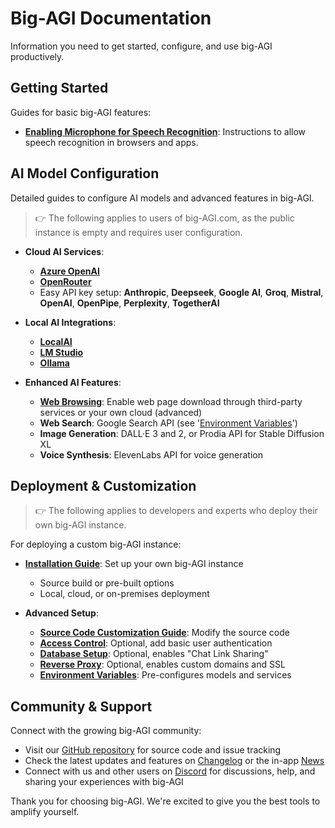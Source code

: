 # Big-AGI Documentation

Information you need to get started, configure, and use big-AGI productively.

## Getting Started

Guides for basic big-AGI features:

- **[Enabling Microphone for Speech Recognition](help-feature-microphone.md)**: Instructions to
  allow speech recognition in browsers and apps.

## AI Model Configuration

Detailed guides to configure AI models and advanced features in big-AGI.

> 👉 The following applies to users of big-AGI.com, as the public instance is empty and requires user configuration.

- **Cloud AI Services**:
  - **[Azure OpenAI](config-azure-openai.md)**
  - **[OpenRouter](config-openrouter.md)**
  - Easy API key setup: **Anthropic**, **Deepseek**, **Google AI**, **Groq**, **Mistral**, **OpenAI**, **OpenPipe**, **Perplexity**, **TogetherAI**


- **Local AI Integrations**:
  - **[LocalAI](config-local-localai.md)**
  - **[LM Studio](config-local-lmstudio.md)**
  - **[Ollama](config-local-ollama.md)**


- **Enhanced AI Features**:
  - **[Web Browsing](config-feature-browse.md)**: Enable web page download through third-party services or your own cloud (advanced)
  - **Web Search**: Google Search API (see '[Environment Variables](environment-variables.md)')
  - **Image Generation**: DALL·E 3 and 2, or Prodia API for Stable Diffusion XL
  - **Voice Synthesis**: ElevenLabs API for voice generation

## Deployment & Customization

> 👉 The following applies to developers and experts who deploy their own big-AGI instance.

For deploying a custom big-AGI instance:

- **[Installation Guide](installation.md)**: Set up your own big-AGI instance
  - Source build or pre-built options
  - Local, cloud, or on-premises deployment


- **Advanced Setup**:
  - **[Source Code Customization Guide](customizations.md)**: Modify the source code
  - **[Access Control](deploy-authentication.md)**: Optional, add basic user authentication
  - **[Database Setup](deploy-database.md)**: Optional, enables "Chat Link Sharing"
  - **[Reverse Proxy](deploy-reverse-proxy.md)**: Optional, enables custom domains and SSL
  - **[Environment Variables](environment-variables.md)**: Pre-configures models and services

## Community & Support

Connect with the growing big-AGI community:

- Visit our [GitHub repository](https://github.com/enricoros/big-AGI) for source code and issue tracking
- Check the latest updates and features on [Changelog](changelog.md) or the in-app [News](https://get.big-agi.com/news)
- Connect with us and other users on [Discord](https://discord.gg/MkH4qj2Jp9) for discussions, help, and sharing your experiences with big-AGI

Thank you for choosing big-AGI. We're excited to give you the best tools to amplify yourself.
